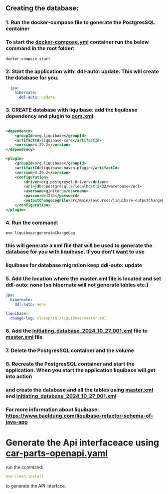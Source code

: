 ## Creating the database:

### 1. Run the docker-compose file to generate the PostgresSQL container

### To start the [docker-compose.yml](docker-compose.yml)  container run the below command in the root folder:

````
docker-compose start
````

### 2. Start the application with: ddl-auto: update. This will create the database for you.

````yaml
  jpa:
    hibernate:
      ddl-auto: update
````

### 3. CREATE database with liquibase: add the liquibase dependency and plugin to [pom.xml](pom.xml)

````xml

<dependency>
    <groupId>org.liquibase</groupId>
    <artifactId>liquibase-core</artifactId>
    <version>4.29.2</version>
</dependency>
````
````xml
<plugin>
    <groupId>org.liquibase</groupId>
    <artifactId>liquibase-maven-plugin</artifactId>
    <version>4.29.2</version>
    <configuration>
        <driver>org.postgresql.Driver</driver>
        <url>jdbc:postgresql://localhost:5432/warehouse</url>
        <username>ginitoru</username>
        <password>1234</password>
        <outputChangeLogFile>src/main/resources/liquibase-outputChangeLog.xml</outputChangeLogFile>
    </configuration>
</plugin>
````

### 4. Run the command:
````
mvn liquibase:generateChangeLog
````
### this will generate a xml file that will be used to generate the database for you with liquibase. If you don't want to use
### liquibase for database migration keep ddl-auto: update

### 5. Add the location where the master.xml file is located and set ddl-auto: none (so hibernate will not generate tables etc.)
````yaml
jpa:
  hibernate:
    ddl-auto: none

liquibase:
  change-log: classpath:/liquibase/master.xml
````

### 6. Add the [initiating_database_2024_10_27_001.xml](src%2Fmain%2Fresources%2Fliquibase%2Fchangelog%2Finitiating_database_2024_10_27_001.xml) file to [master.xml](src%2Fmain%2Fresources%2Fliquibase%2Fmaster.xml) file

### 7. Delete the PostgresSQL container and the volume

### 8. Recreate the PostgresSQL container and start the application. When you start the application liquibase will get into action
### and create the database and all the tables using [master.xml](src%2Fmain%2Fresources%2Fliquibase%2Fmaster.xml) and [initiating_database_2024_10_27_001.xml](src%2Fmain%2Fresources%2Fliquibase%2Fchangelog%2Finitiating_database_2024_10_27_001.xml)

### For more information about liquibase: https://www.baeldung.com/liquibase-refactor-schema-of-java-app


# Generate the Api interfaceace using [car-parts-openapi.yaml](car-part-core-micro%2Fsrc%2Fmain%2Fresources%2Fcar-parts-openapi.yaml)

 run the command:
```yaml
mvn clean install
```
to generate the API interface.


